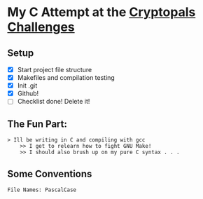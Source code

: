 # My C Attempt at the [Cryptopals Challenges](https://cryptopals.com/)

## Setup
- [x] Start project file structure
- [x] Makefiles and compilation testing
- [x] Init .git
- [x] Github!
- [ ] Checklist done! Delete it!

## The Fun Part:

	> Ill be writing in C and compiling with gcc
		>> I get to relearn how to fight GNU Make!
		>> I should also brush up on my pure C syntax . . .

## Some Conventions

	File Names: PascalCase
	